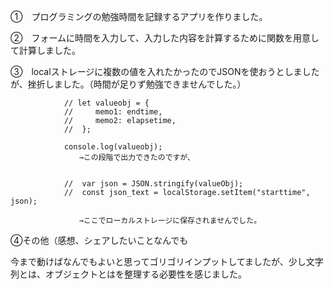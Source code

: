 ①　プログラミングの勉強時間を記録するアプリを作りました。

②　フォームに時間を入力して、入力した内容を計算するために関数を用意して計算しました。

③　localストレージに複数の値を入れたかったのでJSONを使おうとしましたが、挫折しました。（時間が足りず勉強できませんでした。）

                
                // let valueobj = {
                //     memo1: endtime,
                //     memo2: elapsetime,
                //  };

                console.log(valueobj); 
                　　→この段階で出力できたのですが、


                //  var json = JSON.stringify(valueObj);
                //  const json_text = localStorage.setItem("starttime", json);  

                　　→ここでローカルストレージに保存されませんでした。


④その他（感想、シェアしたいことなんでも

今まで動けばなんでもよいと思ってゴリゴリインプットしてましたが、少し文字列とは、オブジェクトとはを整理する必要性を感じました。